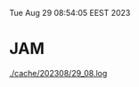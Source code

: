Tue Aug 29 08:54:05 EEST 2023
# JAM
<a href='./cache/202308/29_08.log'>./cache/202308/29_08.log</a>
